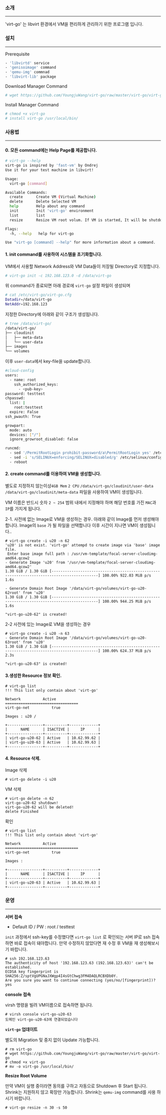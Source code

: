 ### 소개
---

'virt-go' 는 libvirt 환경에서 VM을 편리하게 관리하기 위한 프로그램 입니다.


### 설치
---


Prerequisite
```bash
- 'libvirtd' service
- 'genisoimage' command
- 'qemu-img' commnad
- 'libvirt-lib' package
```


Download Manager Command
```bash
# wget https://github.com/YoungjuWang/virt-go/raw/master/virt-go/virt-go
```


Install Manager Command
```bash
# chmod +x virt-go
# install virt-go /usr/local/bin/
```


### 사용법
---


#### 0. 모든 command에는 Help Page를 제공합니다.
```bash
# virt-go --help
virt-go is inspired by 'fast-vm' by Ondrej
Use it for your test machine in libvirt!

Usage:
  virt-go [command]

Available Commands:
  create      Create VM (Virtual Machine)
  delete      Delete Selected VM
  help        Help about any command
  init        Init 'virt-go' environment
  list        list
  resize      Resize VM root volum. If VM is started, It will be shutdown automatically

Flags:
  -h, --help   help for virt-go

Use "virt-go [command] --help" for more information about a command.
```


#### 1. init command를 사용하여 시스템을 초기화합니다.


VM에서 사용할 Network Address와 VM Data들이 저장될 Directory로 지정합니다.
```bash
# virt-go init -c 192.168.123.0 -d /data/virt-go
```


위 command가 종료되면 아래 경로에 `virt-go` 설정 파일이 생성되며
```bash
# cat /etc/virt-go/virt-go.cfg
Datadir=/data/virt-go
NetAddr=192.168.123
```


지정한 Directory에 아래와 같이 구조가 생성됩니다.
```bash
# tree /data/virt-go/
/data/virt-go/
├── cloudinit
│   ├── meta-data
│   └── user-data
├── images
└── volumes
```


이후 `user-data`에서 key-file을 update합니다.
```bash
#cloud-config
users:
  - name: root
    ssh_authorized_keys:
      - <pub-key>
password: testtest
chpasswd:
  list: |
    root:testtest
  expire: False
ssh_pwauth: True

growpart:
  mode: auto
  devices: ["/"]
  ignore_growroot_disabled: false

runcmd:
  - sed '/PermitRootLogin prohibit-password/a\PermitRootLogin yes' /etc/ssh/sshd_config
  - sed -i 's/SELINUX=enforcing/SELINUX=disabled/g' /etc/selinux/config
  - reboot
```


#### 2. create command를 이용하여 VM을 생성합니다.


별도로 지정하지 않는이상`4GB Mem` `2 CPU` `/data/virt-go/cloudinit/user-data` `/data/virt-go/cloudinit/meta-data` 파일을 사용하여 VM이 생성됩니다.

VM 이름은 반드시 숫자 `2 ~ 254` 범위 내에서 지정해야 하며 해당 번호를 가진 `MAC`과 `IP`를 가지게 됩니다.


2-1. 사전에 없는 Image로 VM을 생성하는 경우.
아래와 같이 Image를 먼저 생성해야합니다. Image의 `base` 가 될 파일을 선택합니다
이후 시간이 지나면 VM이 생성됩니다..

```
# virt-go create -i u20 -n 62
'u20' is not exist. 'virt-go' attempd to create image via 'base' image file. 
 Enter base image full path : /usr/vm-template/focal-server-cloudimg-amd64.qcow2
- Generate Image 'u20' from '/usr/vm-template/focal-server-cloudimg-amd64.qcow2' 
1.30 GiB / 1.30 GiB [-------------------------------------------------------------------------------------------] 100.00% 922.03 MiB p/s 1.6s

- Generate Domain Root Image '/data/virt-go/volumes/virt-go-u20-62root' from 'u20' 
1.30 GiB / 1.30 GiB [-------------------------------------------------------------------------------------------] 100.00% 944.25 MiB p/s 1.6s

"virt-go-u20-62" is created! 
```


2-2 사전에 있는 Image로 VM을 생성하는 경우

```
# virt-go create -i u20 -n 63
- Generate Domain Root Image '/data/virt-go/volumes/virt-go-u20-63root' from 'u20' 
1.30 GiB / 1.30 GiB [-------------------------------------------------------------------------------------------] 100.00% 624.37 MiB p/s 2.3s

"virt-go-u20-63" is created! 
```


#### 3.생성한 Resource 정보 확인.


```
# virt-go list
!!! This list only contain about 'virt-go' 

Network 		 Active
=================================
virt-go-net 		 true

Images : u20 / 

+----------------+----------+-------------+
|      NAME      | ISACTIVE |     IP      |
+----------------+----------+-------------+
| virt-go-u20-62 | Active   | 10.62.99.62 |
| virt-go-u20-63 | Active   | 10.62.99.63 |
+----------------+----------+-------------+
```


#### 4. Resource 삭제.


Image 삭제
```
# virt-go delete -i u20
```


VM 삭제
```
# virt-go delete -n 62
virt-go-u20-62 shutdown!
virt-go-u20-62 will be deleted!
delete Finished
```


확인
```
# virt-go list
!!! This list only contain about 'virt-go' 

Network 		 Active
=================================
virt-go-net 		 true

Images : 

+----------------+----------+-------------+
|      NAME      | ISACTIVE |     IP      |
+----------------+----------+-------------+
| virt-go-u20-63 | Active   | 10.62.99.63 |
+----------------+----------+-------------+
```




### 운영
---


**서버 접속**

- Default ID / PW : root / testtest

`init` 과정에서 ssh-key를 수정했다면 `virt-go list` 로 확인되는 서버 IP로 ssh 접속하면 바로 접속이 돼야합니다.
만약 수정하지 않았다면 재 수정 후 VM을 재 생성해보시기 바랍니다.

```
# ssh 192.168.123.63
The authenticity of host '192.168.123.63 (192.168.123.63)' can't be established.
ECDSA key fingerprint is SHA256:Z/sptVgUPGNaJXWgp4I4sGtChwg3FM4DAQLRCBXDb0Y.
Are you sure you want to continue connecting (yes/no/[fingerprint])?  yes
```


**console 접속**


virsh 명령을 빌려 VM이름으로 접속하면 됩니다.
```
# virsh console virt-go-u20-63
도메인 virt-go-u20-63에 연결되었습니다
```


**`virt-go` 업데이트**


별도의 Migration 및 중지 없이 Update 가능합니다.
```
# rm virt-go
# wget https://github.com/YoungjuWang/virt-go/raw/master/virt-go/virt-go
# chmod +x virt-go
# mv -o virt-go /usr/local/bin/
```


**Resize Root Volume**


만약 VM이 실행 중이라면 동의를 구하고 자동으로 Shutdown 후 Start 됩니다.
Shrink는 지원하지 않고 확장만 가능합니다. Shrink는 `qemu-img` command를 사용 하시기 바랍니다.

```
# virt-go resize -n 30 -s 50
```
